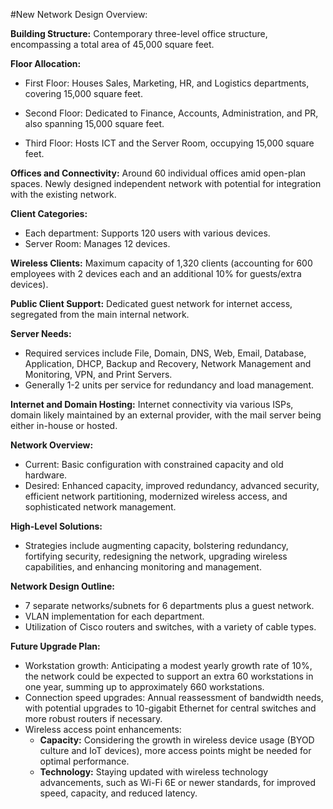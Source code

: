 #New Network Design Overview:

**Building Structure:** Contemporary three-level office structure, encompassing a total area of 45,000 square feet.

**Floor Allocation:**

- First Floor: Houses Sales, Marketing, HR, and Logistics departments, covering 15,000 square feet.
 
- Second Floor: Dedicated to Finance, Accounts, Administration, and PR, also spanning 15,000 square feet.
 
- Third Floor: Hosts ICT and the Server Room, occupying 15,000 square feet.
 
**Offices and Connectivity:** Around 60 individual offices amid open-plan spaces. Newly designed independent network with potential for integration with the existing network.

**Client Categories:**

- Each department: Supports 120 users with various devices.
- Server Room: Manages 12 devices.
  
**Wireless Clients:** Maximum capacity of 1,320 clients (accounting for 600 employees with 2 devices each and an additional 10% for guests/extra devices).

**Public Client Support:** Dedicated guest network for internet access, segregated from the main internal network.

**Server Needs:**
- Required services include File, Domain, DNS, Web, Email, Database, Application, DHCP, Backup and Recovery, Network Management and Monitoring, VPN, and Print Servers.
- Generally 1-2 units per service for redundancy and load management.
  
**Internet and Domain Hosting:** Internet connectivity via various ISPs, domain likely maintained by an external provider, with the mail server being either in-house or hosted.

**Network Overview:**
- Current: Basic configuration with constrained capacity and old hardware.
- Desired: Enhanced capacity, improved redundancy, advanced security, efficient network partitioning, modernized wireless access, and sophisticated network management.

**High-Level Solutions:**
- Strategies include augmenting capacity, bolstering redundancy, fortifying security, redesigning the network, upgrading wireless capabilities, and enhancing monitoring and management.
  
**Network Design Outline:**
- 7 separate networks/subnets for 6 departments plus a guest network.
- VLAN implementation for each department.
- Utilization of Cisco routers and switches, with a variety of cable types.

**Future Upgrade Plan:**
- Workstation growth: Anticipating a modest yearly growth rate of 10%, the network could be expected to support an extra 60 workstations in one year, summing up to approximately 660 workstations.
- Connection speed upgrades: Annual reassessment of bandwidth needs, with potential upgrades to 10-gigabit Ethernet for central switches and more robust routers if necessary.
- Wireless access point enhancements:
	- **Capacity:** Considering the growth in wireless device usage (BYOD culture and IoT devices), more access points might be needed for optimal performance.
	- **Technology:** Staying updated with wireless technology advancements, such as Wi-Fi 6E or newer standards, for improved speed, capacity, and reduced latency.
